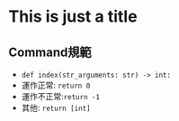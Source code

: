 # This is just a title

## Command規範

- `def index(str_arguments: str) -> int:`
- 運作正常: `return 0`
- 運作不正常:`return -1`
- 其他: `return [int]`
